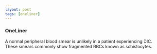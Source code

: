```yaml
---
layout: post
tags: [oneliner]
---
```



### OneLiner

A normal peripheral blood smear is unlikely in a patient experiencing DIC. These smears commonly show fragmented RBCs known as schistocytes.
